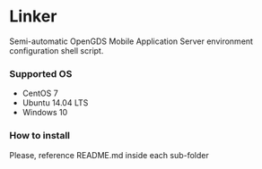 # Linker

  Semi-automatic OpenGDS Mobile Application Server environment configuration shell script.



### Supported OS 

- CentOS 7
- Ubuntu 14.04 LTS
- Windows 10



### How to install

  Please, reference README.md inside each sub-folder